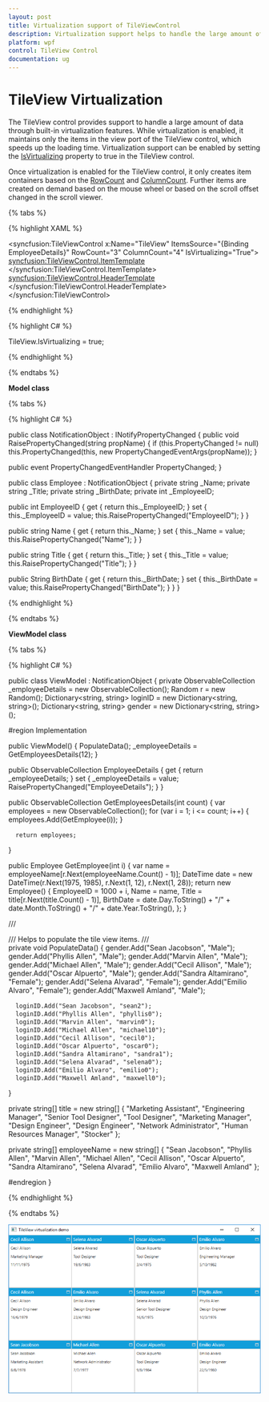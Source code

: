 ```yaml
---
layout: post
title: Virtualization support of TileViewControl
description: Virtualization support helps to handle the large amount of data in TileViewControl
platform: wpf
control: TileView Control
documentation: ug
---
```


# TileView Virtualization 

The TileView control provides support to handle a large amount of data through built-in virtualization features. While virtualization is enabled, it maintains only the items in the view port of the TileView control, which speeds up the loading time. Virtualization support can be enabled by setting the [IsVirtualizing](https://help.syncfusion.com/cr/wpf/Syncfusion.Shared.Wpf~Syncfusion.Windows.Shared.TileViewControl~IsVirtualizing.html) property to true in the TileView control.

Once virtualization is enabled for the TileView control, it only creates item containers based on the [RowCount](https://help.syncfusion.com/cr/wpf/Syncfusion.Shared.Wpf~Syncfusion.Windows.Shared.TileViewControl~RowCount.html) and [ColumnCount](https://help.syncfusion.com/cr/wpf/Syncfusion.Shared.Wpf~Syncfusion.Windows.Shared.TileViewControl~ColumnCount.html). Further items are created on demand based on the mouse wheel or based on the scroll offset changed in the scroll viewer.

{% tabs %}

{% highlight XAML %}

<syncfusion:TileViewControl  x:Name="TileView" ItemsSource="{Binding EmployeeDetails}" RowCount="3"  ColumnCount="4"  IsVirtualizing="True">
   <syncfusion:TileViewControl.ItemTemplate>
      <DataTemplate>
        <Grid>
           <StackPanel HorizontalAlignment="Left" VerticalAlignment="Top">
              <TextBlock Text="{Binding Name}" TextTrimming="WordEllipsis" Margin="5" FontSize="11" HorizontalAlignment="Left" ToolTip="{Binding Name}"/>
              <TextBlock Text="{Binding Title}" TextTrimming="WordEllipsis" Margin="5" FontSize="11" HorizontalAlignment="Left" ToolTip="{Binding Title}"/>
              <TextBlock Text="{Binding BirthDate}" TextTrimming="WordEllipsis" Margin="5" FontSize="11" HorizontalAlignment="Left" ToolTip="{Binding BirthDate}"/>
           </StackPanel>
        </Grid>
      </DataTemplate>
      </syncfusion:TileViewControl.ItemTemplate>
      <syncfusion:TileViewControl.HeaderTemplate>
         <DataTemplate>
            <TextBlock Text="{Binding Name}"/>
         </DataTemplate>
      </syncfusion:TileViewControl.HeaderTemplate>       
</syncfusion:TileViewControl>

{% endhighlight %}


{% highlight C# %}

TileView.IsVirtualizing = true;

{% endhighlight %}

{% endtabs %}  

**Model class**

{% tabs %}

{% highlight C# %}

public class NotificationObject : INotifyPropertyChanged
{
   public void RaisePropertyChanged(string propName)
   {
      if (this.PropertyChanged != null)
         this.PropertyChanged(this, new PropertyChangedEventArgs(propName));
   }
        
   public event PropertyChangedEventHandler PropertyChanged;
}

public class Employee : NotificationObject
{
   private string _Name;
   private string _Title;
   private string _BirthDate;
   private int _EmployeeID;

   public int EmployeeID
   {
      get { return this._EmployeeID; }
      set
      {
         this._EmployeeID = value;
         this.RaisePropertyChanged("EmployeeID");
      }
   }

   public string Name
   {
      get { return this._Name; }
      set
      {
         this._Name = value;
         this.RaisePropertyChanged("Name");
      }
   }

   public string Title
   {
      get { return this._Title; }
      set
      {
         this._Title = value;
         this.RaisePropertyChanged("Title");
      }
   }

   public String BirthDate
   {
      get { return this._BirthDate; }
      set
      {
         this._BirthDate = value;
         this.RaisePropertyChanged("BirthDate");
      }
   }
}

{% endhighlight %}

{% endtabs %}  

**ViewModel class**

{% tabs %}

{% highlight C# %}

public class ViewModel : NotificationObject
{
   private ObservableCollection<Employee> _employeeDetails = new ObservableCollection<Employee>();
   Random r = new Random();
   Dictionary<string, string> loginID = new Dictionary<string, string>();
   Dictionary<string, string> gender = new Dictionary<string, string>();

   #region Implementation

   public ViewModel()
   {
      PopulateData();
      _employeeDetails = GetEmployeesDetails(12);
   }

   public ObservableCollection<Employee> EmployeeDetails
   {
      get
      {
         return _employeeDetails;
      }
      set
      {
         _employeeDetails = value;
         RaisePropertyChanged("EmployeeDetails");
      }
   }
       
   public ObservableCollection<Employee> GetEmployeesDetails(int count)
   {
      var employees = new ObservableCollection<Employee>();
      for (var i = 1; i <= count; i++)
      {
         employees.Add(GetEmployee(i));
      }
      
      return employees;
   }

   public Employee GetEmployee(int i)
   {
      var name = employeeName[r.Next(employeeName.Count() - 1)];
      DateTime date = new DateTime(r.Next(1975, 1985), r.Next(1, 12), r.Next(1, 28));
      return new Employee()
      {
         EmployeeID = 1000 + i,
         Name = name,
         Title = title[r.Next(title.Count() - 1)],
         BirthDate = date.Day.ToString() + "/" + date.Month.ToString() + "/" + date.Year.ToString(),
      };
   }

   /// <summary>
   /// Helps to populate the tile view items.
   /// </summary>
   private void PopulateData()
   {
      gender.Add("Sean Jacobson", "Male");
      gender.Add("Phyllis Allen", "Male");
      gender.Add("Marvin Allen", "Male");
      gender.Add("Michael Allen", "Male");
      gender.Add("Cecil Allison", "Male");
      gender.Add("Oscar Alpuerto", "Male");
      gender.Add("Sandra Altamirano", "Female");
      gender.Add("Selena Alvarad", "Female");
      gender.Add("Emilio Alvaro", "Female");
      gender.Add("Maxwell Amland", "Male");

      loginID.Add("Sean Jacobson", "sean2");
      loginID.Add("Phyllis Allen", "phyllis0");
      loginID.Add("Marvin Allen", "marvin0");
      loginID.Add("Michael Allen", "michael10");
      loginID.Add("Cecil Allison", "cecil0");
      loginID.Add("Oscar Alpuerto", "oscar0");
      loginID.Add("Sandra Altamirano", "sandra1");
      loginID.Add("Selena Alvarad", "selena0");
      loginID.Add("Emilio Alvaro", "emilio0");
      loginID.Add("Maxwell Amland", "maxwell0");
   }

   private string[] title = new string[]
   {
      "Marketing Assistant",
      "Engineering Manager",
      "Senior Tool Designer",
      "Tool Designer",
      "Marketing Manager",
      "Design Engineer",
      "Design Engineer",
      "Network Administrator",
      "Human Resources Manager",
      "Stocker"
   };

   private string[] employeeName = new string[]
   {
      "Sean Jacobson",
      "Phyllis Allen",
      "Marvin Allen",
      "Michael Allen",
      "Cecil Allison",
      "Oscar Alpuerto",
      "Sandra Altamirano",
      "Selena Alvarad",
      "Emilio Alvaro",
      "Maxwell Amland"
   };

   #endregion
}

{% endhighlight %}

{% endtabs %} 

![Virtualization support](Data-Binding_images/TileViewVirutalization.png)